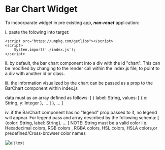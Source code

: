 # Bar Chart Widget

To incoorparate widget in pre existing app, ***non-react*** application:

i. paste the folowing into target:
```
<script src="https://unpkg.com/getlibs"></script>    
<script>                                             
    System.import('./index.js');                     
</script>   
```                               

ii. by default, the bar chart component into a div with the id 
"chart". This can be modified by changing to the render call within
the index.js file, to point to a div with another id or class.

iii. the information visualized by the chart can be passed as a prop
to the BarChart component within index.js

data must as an array defined as follows:
    [
        {
            label: String,
            values: [
                {
                    x: String,
                    y: Integer
                },
                ...
            ]
        },
        ...
    ]

iv. if the BarChart component has no "legend" prop passed to it,
no legend will appear. For legend pass and array described by the following 
schema:
    [
        {color: String, label: String},
        ...
    ]
NOTE: String must be a valid color i.e. Hexadecimal colors, RGB colors
, RGBA colors, HSL colors, HSLA colors,or predefined/Cross-browser color names

![alt text](https://drive.google.com/file/d/16tMvyYmhJebpORj_WgZ5TS-NoLq5ef41/view?usp=sharing)
